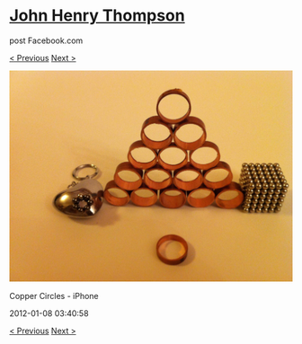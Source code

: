 # [John Henry Thompson](../README.md)
post Facebook.com

[< Previous](2012-01-08-2.md) [Next >](2012-01-08-4.md)

[![](../media/2012-01-08/Copper-Circles-iPhone-2.jpg)](../README.md)

Copper Circles - iPhone

2012-01-08 03:40:58

[< Previous](2012-01-08-2.md) [Next >](2012-01-08-4.md)